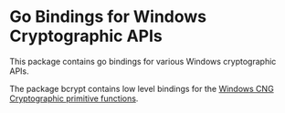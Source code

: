 
# Go Bindings for Windows Cryptographic APIs

This package contains go bindings for various Windows cryptographic APIs. 

The package bcrypt contains low level bindings for the 
[Windows CNG Cryptographic primitive functions](https://msdn.microsoft.com/en-us/library/windows/desktop/aa833130(v=vs.85).aspx). 

